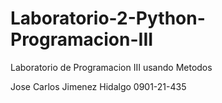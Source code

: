 # Laboratorio-2-Python-Programacion-III
Laboratorio de Programacion III usando Metodos  

Jose  Carlos Jimenez Hidalgo 
0901-21-435
